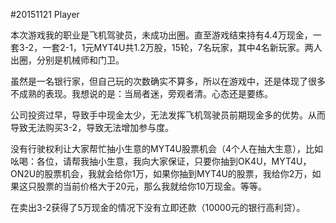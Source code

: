 #20151121 Player

本次游戏我的职业是飞机驾驶员，未成功出圈。直至游戏结束持有4.4万现金，一套3-2，一套2-1，1元MYT4U共1.2万股，15轮，7名玩家，其中4名新玩家。两人出圈，分别是机械师和门卫。  
  
虽然是一名银行家，但自己玩的次数确实不算多，所以在游戏中，还是体现了很多不成熟的表现。我想说的是：当局者迷，旁观者清。心态还是要练。
  
公司投资过早，导致手中现金太少，无法发挥飞机驾驶员前期现金多的优势。从而导致无法购买3-2，导致无法增加参与度。
  
没有行驶权利让大家帮忙抽小生意的MYT4U股票机会（4个人在抽大生意），比如吆喝：各位，请帮我抽小生意，我向大家保证，只要你抽到OK4U，MYT4U，ON2U的股票机会，我就会给你1万，如果你抽到MYT4U的股票，我给你2万，如果这只股票的当前价格大于20元，那么我就给你10万现金。等等。
  
在卖出3-2获得了5万现金的情况下没有立即还款（10000元的银行高利贷）。